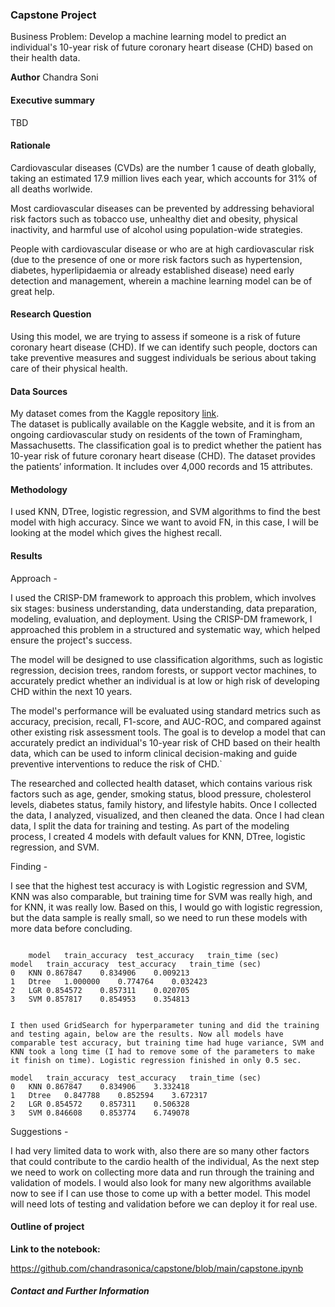 ### Capstone Project
Business Problem:
Develop a machine learning model to predict an individual's 10-year risk of future coronary heart disease (CHD) based on their health data.

**Author**
Chandra Soni

#### Executive summary
TBD
#### Rationale
Cardiovascular diseases (CVDs) are the number 1 cause of death globally, taking an estimated 17.9 million lives each year, which accounts for 31% of all deaths worlwide.

Most cardiovascular diseases can be prevented by addressing behavioral risk factors such as tobacco use, unhealthy diet and obesity, physical inactivity, and harmful use of alcohol using population-wide strategies.

People with cardiovascular disease or who are at high cardiovascular risk (due to the presence of one or more risk factors such as hypertension, diabetes, hyperlipidaemia or already established disease) need early detection and management, wherein a machine learning model can be of great help.


#### Research Question
Using this model, we are trying to assess if someone is a risk of future coronary heart disease (CHD). 
If we can identify such people, doctors can take preventive measures and suggest individuals be serious about taking care of their physical health.  

#### Data Sources
My dataset comes from the Kaggle repository [link](https://www.kaggle.com/code/abrahamanderson/hearth-disease-prediction/datag).  
The dataset is publically available on the Kaggle website, and it is from an ongoing cardiovascular study on residents of the town of Framingham, Massachusetts. The classification goal is to predict whether the patient has 10-year risk of future coronary heart disease (CHD). The dataset provides the patients’ information. It includes over 4,000 records and 15 attributes.

#### Methodology
I used KNN, DTree, logistic regression, and SVM algorithms to find the best model with high accuracy.  Since we want to avoid FN, in this case, I will be looking at the model which gives the highest recall.

#### Results
Approach -

I used the CRISP-DM framework to approach this problem, which involves six stages: business understanding, data understanding, data preparation, modeling, evaluation, and deployment. Using the CRISP-DM framework, I approached this problem in a structured and systematic way, which helped ensure the project's success.

The model will be designed to use classification algorithms, such as logistic regression, decision trees, random forests, or support vector machines, to accurately predict whether an individual is at low or high risk of developing CHD within the next 10 years.

The model's performance will be evaluated using standard metrics such as accuracy, precision, recall, F1-score, and AUC-ROC, and compared against other existing risk assessment tools. The goal is to develop a model that can accurately predict an individual's 10-year risk of CHD based on their health data, which can be used to inform clinical decision-making and guide preventive interventions to reduce the risk of CHD.`

The researched and collected health dataset, which contains various risk factors such as age, gender, smoking status, blood pressure, cholesterol levels, diabetes status, family history, and lifestyle habits.
Once I collected the data, I analyzed, visualized, and then cleaned the data. Once I had clean data, I split the data for training and testing. 
As part of the modeling process, I created 4 models with default values for KNN, DTree, logistic regression, and SVM. 


Finding - 

I see that the highest test accuracy is with Logistic regression and SVM, KNN was also comparable, but training time for SVM was really high, and for KNN, it was really low. Based on this, I would go with logistic regression, but the data sample is really small, so we need to run these models with more data before concluding.


```Here is the result

    model   train_accuracy  test_accuracy   train_time (sec)
model	train_accuracy	test_accuracy	train_time (sec)
0	KNN	0.867847	0.834906	0.009213
1	Dtree	1.000000	0.774764	0.032423
2	LGR	0.854572	0.857311	0.020705
3	SVM	0.857817	0.854953	0.354813


I then used GridSearch for hyperparameter tuning and did the training and testing again, below are the results. Now all models have comparable test accuracy, but training time had huge variance, SVM and KNN took a long time (I had to remove some of the parameters to make it finish on time). Logistic regression finished in only 0.5 sec.

model	train_accuracy	test_accuracy	train_time (sec)	
0	KNN	0.867847	0.834906	3.332418
1	Dtree	0.847788	0.852594	3.672317
2	LGR	0.854572	0.857311	0.506328
3	SVM	0.846608	0.853774	6.749078

```


Suggestions - 

I had very limited data to work with, also there are so many other factors that could contribute to the cardio health of the individual, As the next step we need to work on collecting more data and run through the training and validation of models. I would also look for many new algorithms available now to see if I can use those to come up with a better model. This model will need lots of testing and validation before we can deploy it for real use.


#### Outline of project

**Link to the notebook:**

https://github.com/chandrasonica/capstone/blob/main/capstone.ipynb


##### Contact and Further Information